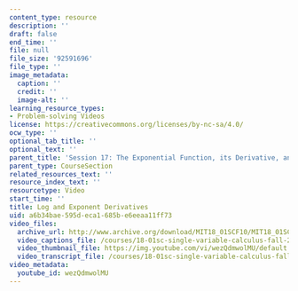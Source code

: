 ```yaml
---
content_type: resource
description: ''
draft: false
end_time: ''
file: null
file_size: '92591696'
file_type: ''
image_metadata:
  caption: ''
  credit: ''
  image-alt: ''
learning_resource_types:
- Problem-solving Videos
license: https://creativecommons.org/licenses/by-nc-sa/4.0/
ocw_type: ''
optional_tab_title: ''
optional_text: ''
parent_title: 'Session 17: The Exponential Function, its Derivative, and its Inverse'
parent_type: CourseSection
related_resources_text: ''
resource_index_text: ''
resourcetype: Video
start_time: ''
title: Log and Exponent Derivatives
uid: a6b34bae-595d-eca1-685b-e6eeaa11ff73
video_files:
  archive_url: http://www.archive.org/download/MIT18_01SCF10/MIT18_01SCF10Rec_13_300k.mp4
  video_captions_file: /courses/18-01sc-single-variable-calculus-fall-2010/97d31165e7f954269d1bd1a9c2ff4590_wezQdmwolMU.vtt
  video_thumbnail_file: https://img.youtube.com/vi/wezQdmwolMU/default.jpg
  video_transcript_file: /courses/18-01sc-single-variable-calculus-fall-2010/398379dba2d28e97933f70b7f511c96d_wezQdmwolMU.pdf
video_metadata:
  youtube_id: wezQdmwolMU
---
```


